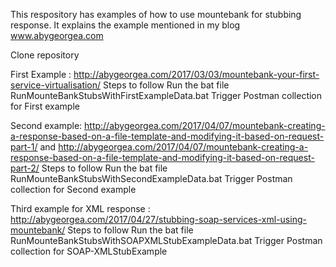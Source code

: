 This respository has examples of how to use mountebank for stubbing response. It explains the example mentioned in my blog www.abygeorgea.com

Clone repository

First Example : http://abygeorgea.com/2017/03/03/mountebank-your-first-service-virtualisation/ Steps to follow
Run the bat file RunMounteBankStubsWithFirstExampleData.bat
Trigger Postman collection for First example

Second example: http://abygeorgea.com/2017/04/07/mountebank-creating-a-response-based-on-a-file-template-and-modifying-it-based-on-request-part-1/ and http://abygeorgea.com/2017/04/07/mountebank-creating-a-response-based-on-a-file-template-and-modifying-it-based-on-request-part-2/ Steps to follow
Run the bat file RunMounteBankStubsWithSecondExampleData.bat
Trigger Postman collection for Second example

Third example for XML response : http://abygeorgea.com/2017/04/27/stubbing-soap-services-xml-using-mountebank/
Steps to follow
Run the bat file RunMounteBankStubsWithSOAPXMLStubExampleData.bat
Trigger Postman collection for SOAP-XMLStubExample